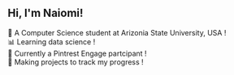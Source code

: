 ## Hi, I'm Naiomi!

📘 A Computer Science student at Arizonia State University, USA !<br/>
📊 Learning data science !<br/>
🌸 Currently a Pintrest Engage partcipant !<br/>
👾 Making projects to track my progress !<br/>
